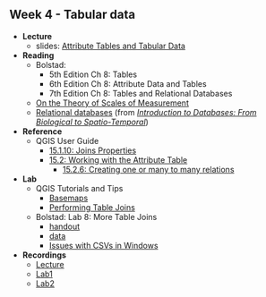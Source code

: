 ## Week 4 - Tabular data

- **Lecture**
  - slides: [Attribute Tables and Tabular Data](ESM-263-2022-04-Attribute_Tables_and_Tabular_Data.pdf)
- **Reading**
  - Bolstad:
    - 5th Edition Ch 8: Tables
    - 6th Edition Ch 8: Attribute Data and Tables
    - 7th Edition Ch 8: Tables and Relational Databases
  - [On the Theory of Scales of Measurement](Stevens_Measurement_Scales.pdf)
  - [Relational databases](http://link.springer.com/content/pdf/10.1007%2F978-1-84996-095-3_3.pdf) (from [*Introduction to Databases: From Biological to Spatio-Temporal*](http://doi.org/10.1007/978-1-84996-095-3))
- **Reference**
  - QGIS User Guide
    - [15.1.10: Joins Properties](https://docs.qgis.org/3.22/en/docs/user_manual/working_with_vector/vector_properties.html#joins-properties)
    - [15.2: Working with the Attribute Table](https://docs.qgis.org/3.22/en/docs/user_manual/working_with_vector/attribute_table.html#)
      - [15.2.6: Creating one or many to many relations](https://docs.qgis.org/3.22/en/docs/user_manual/working_with_vector/attribute_table.html#creating-one-or-many-to-many-relations)
- **Lab**
  - QGIS Tutorials and Tips
    - [Basemaps](../../general/basemaps/index.md)
    - [Performing Table Joins](https://www.qgistutorials.com/en/docs/3/performing_table_joins.html)
  - Bolstad: Lab 8: More Table Joins
    - [handout](Bolstad_L8/Bolstad_L8.pdf)
    - [data](Bolstad_L8/Bolstad_L8.zip)
    - [Issues with CSVs in Windows](../../general/CSVs_Windows/index.md)
- **Recordings**
  - [Lecture](https://ucsb.box.com/s/uo3xwlngnta0i7sm8nea8q3bw088wcdy)
  - [Lab1]()
  - [Lab2]()
